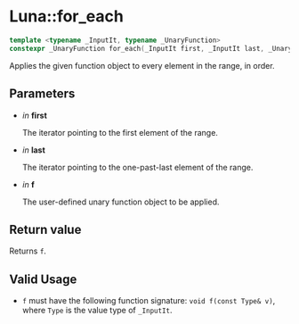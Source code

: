 # Luna::for_each

```c++
template <typename _InputIt, typename _UnaryFunction>
constexpr _UnaryFunction for_each(_InputIt first, _InputIt last, _UnaryFunction f)
```

Applies the given function object to every element in the range, in order. 



## Parameters
* *in* **first**

    The iterator pointing to the first element of the range. 

* *in* **last**

    The iterator pointing to the one-past-last element of the range. 

* *in* **f**

    The user-defined unary function object to be applied. 

## Return value
Returns `f`. 

## Valid Usage
* `f` must have the following function signature: `void f(const Type& v)`, where `Type` is the value type of `_InputIt`. 

